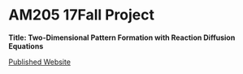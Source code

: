 # AM205 17Fall Project 

**Title: Two-Dimensional Pattern Formation with Reaction Diffusion Equations**

[Published Website](https://jasmineeeeetong.github.io/AM205_17Fall_Project_Publish/)
